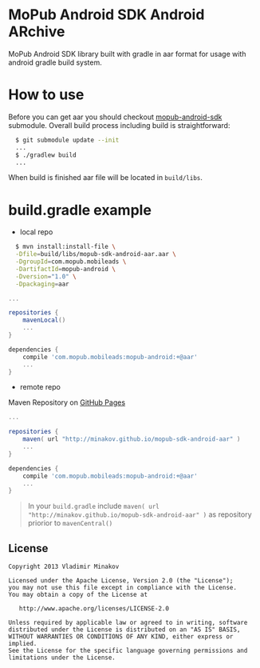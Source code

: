 MoPub Android SDK Android ARchive
========================

MoPub Android SDK library built with gradle in aar format for usage with android gradle build system.

How to use
=======================
Before you can get aar you should checkout [mopub-android-sdk](https://github.com/mopub/mopub-android-sdk.git) submodule. Overall build process including build is straightforward:
```bash
  $ git submodule update --init
  ...
  $ ./gradlew build
  ...
```

When build is finished aar file will be located in `build/libs`.

build.gradle example
======================

* local repo

```bash
  $ mvn install:install-file \
  -Dfile=build/libs/mopub-sdk-android-aar.aar \
  -DgroupId=com.mopub.mobileads \
  -DartifactId=mopub-android \
  -Dversion="1.0" \
  -Dpackaging=aar
```

```groovy
...

repositories {
    mavenLocal()
    ...
}

dependencies {
    compile 'com.mopub.mobileads:mopub-android:+@aar'
    ...
}
```

* remote repo

Maven Repository on [GitHub Pages](http://pages.github.com/)

```groovy
...

repositories {
    maven( url "http://minakov.github.io/mopub-sdk-android-aar" )
    ...
}

dependencies {
    compile 'com.mopub.mobileads:mopub-android:+@aar'
    ...
}
```

> In your `build.gradle` include `maven( url "http://minakov.github.io/mopub-sdk-android-aar" )` as repository priorior to `mavenCentral()`


License
--------

    Copyright 2013 Vladimir Minakov

    Licensed under the Apache License, Version 2.0 (the "License");
    you may not use this file except in compliance with the License.
    You may obtain a copy of the License at

       http://www.apache.org/licenses/LICENSE-2.0

    Unless required by applicable law or agreed to in writing, software
    distributed under the License is distributed on an "AS IS" BASIS,
    WITHOUT WARRANTIES OR CONDITIONS OF ANY KIND, either express or implied.
    See the License for the specific language governing permissions and
    limitations under the License.

